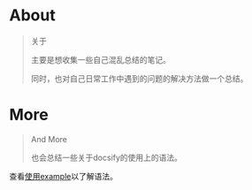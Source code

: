 # About

> 关于
>
> 主要是想收集一些自己混乱总结的笔记。
>
> 同时，也对自己日常工作中遇到的问题的解决方法做一个总结。

# More

> And More
>
> 也会总结一些关于docsify的使用上的语法。

查看[使用example](example.md)以了解语法。